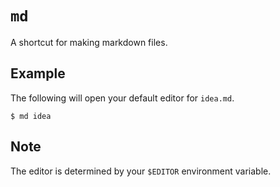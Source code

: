 # `md`

A shortcut for making markdown files.

## Example

The following will open your default editor for `idea.md`.

```
$ md idea
```

## Note

The editor is determined by your `$EDITOR` environment variable.

